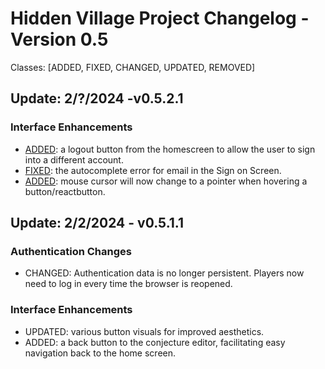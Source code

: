 # Hidden Village Project Changelog - Version 0.5
Classes: [ADDED, FIXED, CHANGED, UPDATED, REMOVED]

## Update: 2/?/2024 -v0.5.2.1
### Interface Enhancements
- [ADDED](https://github.com/T0rt13/hidden_village_v0.5/pull/5): a logout button from the homescreen to allow the user to sign into a different account.
- [FIXED](https://github.com/T0rt13/hidden_village_v0.5/pull/5): the autocomplete error for email in the Sign on Screen.
- [ADDED](https://github.com/T0rt13/hidden_village_v0.5/pull/5): mouse cursor will now change to a pointer when hovering a button/reactbutton.
  
## Update: 2/2/2024 - v0.5.1.1
### Authentication Changes
- CHANGED: Authentication data is no longer persistent. Players now need to log in every time the browser is reopened.

### Interface Enhancements
- UPDATED: various button visuals for improved aesthetics.
- ADDED: a back button to the conjecture editor, facilitating easy navigation back to the home screen.
